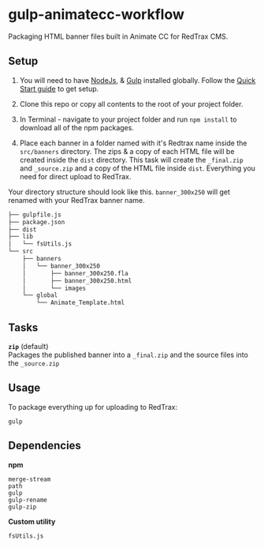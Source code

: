 # gulp-animatecc-workflow
Packaging HTML banner files built in Animate CC for RedTrax CMS.

## Setup
1) You will need to have [NodeJs](https://nodejs.org/en/), & [Gulp](https://www.npmjs.com/package/gulp) installed globally. Follow the [Quick Start guide](https://gulpjs.com/docs/en/getting-started/quick-start) to get setup. 

2) Clone this repo or copy all contents to the root of your project folder.

3) In Terminal - navigate to your project folder and run `npm install` to download all of the npm packages.

4) Place each banner in a folder named with it's Redtrax name inside the `src/banners` directory. The zips & a copy of each HTML file will be created inside the `dist` directory. This task will create the `_final.zip` and `_source.zip` and a copy of the HTML file inside `dist`. Everything you need for direct upload to RedTrax.

Your directory structure should look like this. `banner_300x250` will get renamed with your RedTrax banner name.

```bash
├── gulpfile.js
├── package.json
├── dist
├── lib
│   └── fsUtils.js
└── src
    ├── banners
    │   └── banner_300x250
    │       ├── banner_300x250.fla
    │       ├── banner_300x250.html
    │       └── images
    └── global
        └── Animate_Template.html
```

## Tasks

**`zip`** (default)\
Packages the published banner into a `_final.zip` and the source files into the `_source.zip`

## Usage

To package everything up for uploading to RedTrax:

```cli
gulp
```

## Dependencies
**npm**

```cli
merge-stream
path
gulp
gulp-rename
gulp-zip
```

**Custom utility**
```cli
fsUtils.js
```
